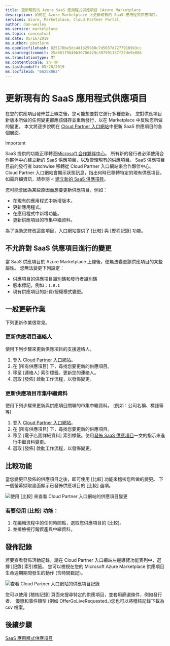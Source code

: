 ```yaml
---
title: 更新現有的 Azure SaaS 應用程式供應項目 |Azure Marketplace
description: 如何在 Azure Marketplace 上更新現有的 SaaS 應用程式供應項目。
services: Azure, Marketplace, Cloud Partner Portal,
author: dan-wesley
ms.service: marketplace
ms.topic: conceptual
ms.date: 05/16/2019
ms.author: pbutlerm
ms.openlocfilehash: 825170be5dc4d1b25980c7d5037d72779169b3cc
ms.sourcegitcommit: 25a60179840b30706429c397991157f27de9e886
ms.translationtype: MT
ms.contentlocale: zh-TW
ms.lasthandoff: 05/28/2019
ms.locfileid: "66258062"
---
```

# <a name="update-an-existing-saas-application-offer"></a>更新現有的 SaaS 應用程式供應項目

在您的供應項目發佈並上線之後，您可能想要對它進行多種更新。 您對供應項目新版本所做的任何變更都應該儲存並重新發行，以在 Marketplace 中反映您所做的變更。 本文將逐步說明在 [Cloud Partner 入口網站](https://cloudpartner.azure.com/)中更新 SaaS 供應項目的各個層面。

> [!IMPORTANT] 
> SaaS 提供的功能正移轉至[Microsoft 合作夥伴中心](https://partner.microsoft.com/dashboard/directory)。  所有新的發行者必須使用合作夥伴中心建立新的 SaaS 供應項目，以及管理現有的供應項目。  SaaS 供應項目目前的發行者 batchwise 移轉從 Cloud Partner 入口網站來合作夥伴中心。  Cloud Partner 入口網站會顯示狀態訊息，指出何時已移轉特定的現有供應項目。
> 如需詳細資訊，請參閱 <<c0> [ 建立新的 SaaS 供應項目](../../partner-center-portal/create-new-saas-offer.md)。

您可能會因為某些原因而想要更新供應項目，例如：

- 在現有的應用程式中新增版本。
- 更新應用程式。
- 在應用程式中新增功能。
- 更新供應項目的市集中繼資料。

為了協助您修改這些項目，入口網站提供了 [比較]  與 [歷程記錄]  功能。

## <a name="unpermitted-changes-to-a-saas-offer"></a>不允許對 SaaS 供應項目進行的變更

當 SaaS 供應項目於 Azure Marketplace 上線後，便無法變更該供應項目的某些屬性。 您無法變更下列設定：

- 供應項目的供應項目識別碼和發行者識別碼
- 版本標記，例如：`1.0.1`
- 現有供應項目的計費/授權模式變更。

## <a name="common-update-operations"></a>一般更新作業
 
下列更新作業很常見。

### <a name="update-offer-contacts"></a>更新供應項目連絡人

使用下列步驟來更新供應項目的支援連絡人。

1. 登入 [Cloud Partner 入口網站](https://cloudpartner.azure.com/)。
2. 在 [所有供應項目]  下，尋找您要更新的供應項目。
3. 移至 [連絡人]  索引標籤。更新您的連絡人。
4. 選取 [發佈]  啟動工作流程，以發佈變更。


### <a name="update-offer-marketplace-metadata"></a>更新供應項目市集中繼資料

使用下列步驟來更新與供應項目關聯的市集中繼資料。 (例如：公司名稱、標誌等等)

1. 登入 [Cloud Partner 入口網站](https://cloudpartner.azure.com/)。
2. 在 [所有供應項目]  下，尋找您要更新的供應項目。
3. 移至 [電子店面詳細資料]  索引標籤。使用[發佈 SaaS 供應項目](./cpp-publish-offer.md)一文的指示來進行中繼資料變更。
4. 選取 [發佈]  啟動工作流程，以發佈變更。

## <a name="compare-feature"></a>比較功能

當您變更已發佈的供應項目之後，即可使用 [比較] 功能來稽核您所做的變更。 下一個螢幕擷取畫面顯示已發佈供應項目的 [比較] 選項。

![使用 [比較] 來查看 Cloud Partner 入口網站的供應項目變更](./media/saas-offer-compare.png)

### <a name="to-use-the-compare-feature"></a>若要使用 [比較] 功能：

1. 在編輯流程中的任何時間點，選取您供應項目的 [比較]。
2. 並排檢視行銷資產與中繼資料。

## <a name="publishing-history"></a>發佈記錄

若要查看發佈活動記錄，請在 Cloud Partner 入口網站左邊導覽功能表列中，選擇 [記錄]  索引標籤。 您可以檢視在您的 Microsoft Azure Marketplace 供應項目生命週期期間發生的動作 (含時間戳記)。

![查看 Cloud Partner 入口網站的供應項目記錄](./media/saas-offer-history.png)

您可以使用 [稽核記錄] 頁面來搜尋特定的供應項目，並套用篩選條件，例如發行者、 優惠和事件類型 (例如 OfferGoLiveRequested。)您也可以將稽核記錄下載為 csv 檔案。


## <a name="next-steps"></a>後續步驟

[SaaS 應用程式供應項目](./cpp-saas-offer.md)